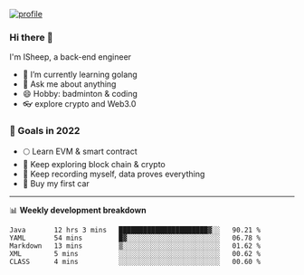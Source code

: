 [![profile](http://img.codelin.xyz/hello-im-isheep.svg)](https://www.calligrapher.ai/)

### Hi there 🐏

I'm ISheep, a back-end engineer

- 🔭 I’m currently learning golang
- 💬 Ask me about anything
- 😄 Hobby: badminton & coding
- 👓 explore crypto and Web3.0

### 🚀 Goals in 2022
+ 🌕 Learn EVM & smart contract
+ 🤔 Keep exploring block chain & crypto
+ 🐏 Keep recording myself, data proves everything
+ 🚗 Buy my first car

-------

📊 **Weekly development breakdown**
<!--START_SECTION:waka-->
```text
Java       12 hrs 3 mins   ██████████████████████▓░░   90.21 % 
YAML       54 mins         █▓░░░░░░░░░░░░░░░░░░░░░░░   06.78 % 
Markdown   13 mins         ▒░░░░░░░░░░░░░░░░░░░░░░░░   01.62 % 
XML        5 mins          ░░░░░░░░░░░░░░░░░░░░░░░░░   00.62 % 
CLASS      4 mins          ░░░░░░░░░░░░░░░░░░░░░░░░░   00.60 % 
```
<!--END_SECTION:waka-->
